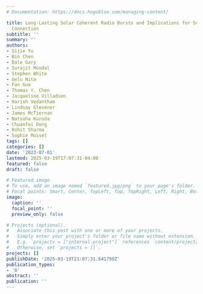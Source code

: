```yaml
---
# Documentation: https://docs.hugoblox.com/managing-content/

title: Long-Lasting Solar Coherent Radio Bursts and Implications for Solar-Stellar
  Connection
subtitle: ''
summary: ''
authors:
- Sijie Yu
- Bin Chen
- Dale Gary
- Surajit Mondal
- Stephen White
- Gelu Nita
- Fan Guo
- Thomas Y. Chen
- Jacqueline Villadsen
- Harish Vedantham
- Lindsay Glesener
- James McTiernan
- Natsuha Kuroda
- Chuanfei Dong
- Rohit Sharma
- Sophie Musset
tags: []
categories: []
date: '2023-07-01'
lastmod: 2025-03-19T17:07:31-04:00
featured: false
draft: false

# Featured image
# To use, add an image named `featured.jpg/png` to your page's folder.
# Focal points: Smart, Center, TopLeft, Top, TopRight, Left, Right, BottomLeft, Bottom, BottomRight.
image:
  caption: ''
  focal_point: ''
  preview_only: false

# Projects (optional).
#   Associate this post with one or more of your projects.
#   Simply enter your project's folder or file name without extension.
#   E.g. `projects = ["internal-project"]` references `content/project/deep-learning/index.md`.
#   Otherwise, set `projects = []`.
projects: []
publishDate: '2025-03-19T21:07:31.641790Z'
publication_types:
- '0'
abstract: ''
publication: ''
---
```

